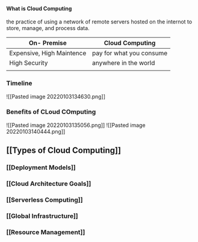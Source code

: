 #### What is Cloud Computing
the practice of using a network of remote servers hosted on the internot to store, manage, and process data.

| On- Premise | Cloud Computing |
| -- | --| 
| Expensive, High Maintence | pay for what you consume| 
| High Security | anywhere in the world| 
| | | 

### Timeline

![[Pasted image 20220103134630.png]]

### Benefits of CLoud COmputing
![[Pasted image 20220103135056.png]]
![[Pasted image 20220103140444.png]]
## [[Types of Cloud Computing]]

### [[Deployment Models]]

### [[Cloud Architecture Goals]]


### [[Serverless Computing]]

### [[Global Infrastructure]]

###  [[Resource Management]]